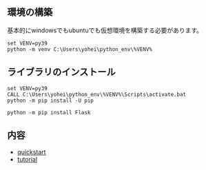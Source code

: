 ## 環境の構築
基本的にwindowsでもubuntuでも仮想環境を構築する必要があります。
```
set VENV=py39
python -m venv C:\Users\yohei\python_env\%VENV%
```
## ライブラリのインストール
```
set VENV=py39
CALL C:\Users\yohei\python_env\%VENV%\Scripts\activate.bat
python -m pip install -U pip

python -m pip install Flask
```
## 内容
- [quickstart](/quickstart/README.md)
- [tutorial](/tutorial/README.md)
